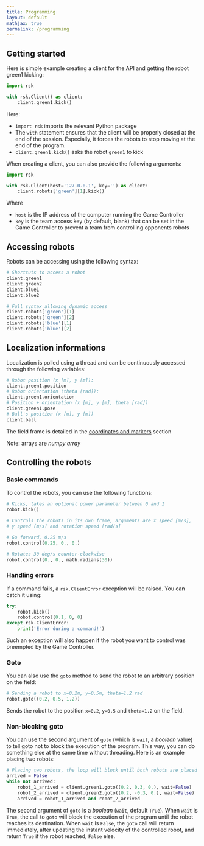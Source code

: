 ```yaml
---
title: Programming
layout: default
mathjax: true
permalink: /programming
---
```


## Getting started

Here is simple example creating a client for the API and getting the robot green1 kicking:

```python
import rsk

with rsk.Client() as client:
    client.green1.kick()
```

Here:

* `import rsk` imports the relevant Python package
* The `with` statement ensures that the client will be properly closed at the end of the session.
  Especially, it forces the robots to stop moving at the end of the program.
* `client.green1.kick()` asks the robot `green1` to kick

When creating a client, you can also provide the following arguments:

```python
import rsk

with rsk.Client(host='127.0.0.1', key='') as client:
    client.robots['green'][1].kick()

```

Where

* `host` is the IP address of the computer running the Game Controller
* `key` is the team access key (by default, blank) that can be set in the Game Controller to prevent a team from
  controlling opponents robots

## Accessing robots

Robots can be accessing using the following syntax:

```python
# Shortcuts to access a robot
client.green1
client.green2
client.blue1
client.blue2

# Full syntax allowing dynamic access
client.robots['green'][1]
client.robots['green'][2]
client.robots['blue'][1]
client.robots['blue'][2]
```

## Localization informations

Localization is polled using a thread and can be continuously accessed through the following variables:

```python
# Robot position (x [m], y [m]):
client.green1.position
# Robot orientation (theta [rad]):
client.green1.orientation
# Position + orientation (x [m], y [m], theta [rad])
client.green1.pose
# Ball's position (x [m], y [m])
client.ball
```

The field frame is detailed in the [coordinates and markers](/coordinates-field-markers) section 

Note: arrays are *numpy array*

## Controlling the robots

### Basic commands

To control the robots, you can use the following functions:

```python
# Kicks, takes an optional power parameter between 0 and 1
robot.kick()

# Controls the robots in its own frame, arguments are x speed [m/s],
# y speed [m/s] and rotation speed [rad/s]

# Go forward, 0.25 m/s
robot.control(0.25, 0., 0.)

# Rotates 30 deg/s counter-clockwise
robot.control(0., 0., math.radians(30))
```

### Handling errors

If a command fails, a `rsk.ClientError` exception will be raised. You can catch it using:

```python
try:
    robot.kick()
    robot.control(0.1, 0, 0)
except rsk.ClientError:
    print('Error during a command!')
```

Such an exception will also happen if the robot you want to control was preempted by the Game Controller.

### Goto

You can also use the `goto` method to send the robot to an arbitrary position on the field:

```python
# Sending a robot to x=0.2m, y=0.5m, theta=1.2 rad
robot.goto((0.2, 0.5, 1.2))
```

Sends the robot to the position `x=0.2`, `y=0.5` and `theta=1.2` on the field.

### Non-blocking goto

You can use the second argument of `goto` (which is `wait`, a *boolean* value) to tell goto not to
block the execution of the program. This way, you can do something else at the same time without threading.
Here is an example placing two robots:

```python
# Placing two robots, the loop will block until both robots are placed
arrived = False
while not arrived:
    robot_1_arrived = client.green1.goto((0.2, 0.3, 0.), wait=False)
    robot_2_arrived = client.green2.goto((0.2, -0.3, 0.), wait=False)
    arrived = robot_1_arrived and robot_2_arrived
```

The second argument of `goto` is a *boolean* (`wait`, default `True`). When `wait` is `True`, the call to `goto` will
block the execution of the program until the robot reaches its destination. When `wait` is `False`, the
`goto` call will return immediately, after updating the instant velocity of the controlled robot, and return
`True` if the robot reached, `False` else.
